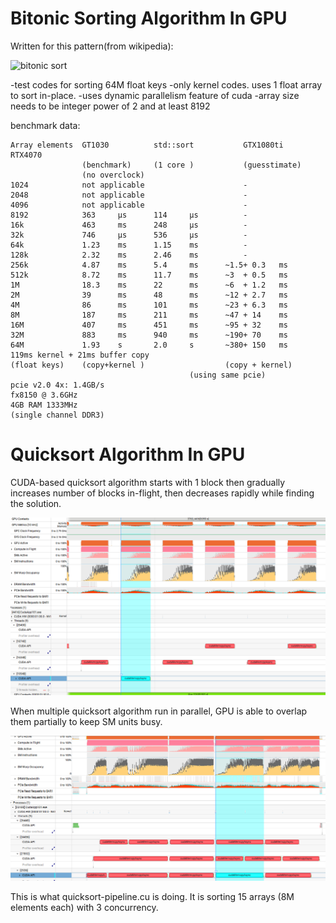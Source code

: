 # Bitonic Sorting Algorithm In GPU

Written for this pattern(from wikipedia):

![bitonic sort](https://raw.githubusercontent.com/tugrul512bit/cuda_bitonic_sort_test/master/BitonicSort1.svg.png)

-test codes for sorting 64M float keys
-only kernel codes. uses 1 float array to sort in-place.
-uses dynamic parallelism feature of cuda
-array size needs to be integer power of 2 and at least 8192
    
benchmark data:

    Array elements  GT1030          std::sort           GTX1080ti            RTX4070
                    (benchmark)     (1 core )           (guesstimate)
                    (no overclock)
    1024            not applicable                      -
    2048            not applicable                      -
    4096            not applicable                      -
    8192            363     µs      114     µs          -
    16k             463     ms      248     µs          -
    32k             746     µs      536     µs          -
    64k             1.23    ms      1.15    ms          -
    128k            2.32    ms      2.46    ms          -
    256k            4.87    ms      5.4     ms      ~1.5+ 0.3	ms
    512k            8.72    ms      11.7    ms      ~3	+ 0.5	ms
    1M              18.3    ms      22      ms      ~6  + 1.2	ms
    2M              39      ms      48      ms      ~12 + 2.7	ms
    4M              86      ms      101     ms      ~23 + 6.3	ms
    8M              187     ms      211     ms      ~47 + 14	ms
    16M             407     ms      451     ms      ~95 + 32	ms
    32M             883     ms      940     ms      ~190+ 70	ms
    64M             1.93    s       2.0     s       ~380+ 150	ms            119ms kernel + 21ms buffer copy
    (float keys)    (copy+kernel )                  (copy + kernel)
                                            (using same pcie)
    pcie v2.0 4x: 1.4GB/s
    fx8150 @ 3.6GHz
    4GB RAM 1333MHz
    (single channel DDR3)
    
# Quicksort Algorithm In GPU

CUDA-based quicksort algorithm starts with 1 block then gradually increases number of blocks in-flight, then decreases rapidly while finding the solution. 

![not very efficient quicksort](https://github.com/tugrul512bit/cuda_bitonic_sort_test/blob/master/Ekran%20g%C3%B6r%C3%BCnt%C3%BCs%C3%BC%202024-09-20%20013324.png)

When multiple quicksort algorithm run in parallel, GPU is able to overlap them partially to keep SM units busy.

![more efficient quicksort](https://github.com/tugrul512bit/cuda_bitonic_sort_test/blob/master/Ekran%20g%C3%B6r%C3%BCnt%C3%BCs%C3%BC%202024-09-20%20012409.png)

This is what quicksort-pipeline.cu is doing. It is sorting 15 arrays (8M elements each) with 3 concurrency.
